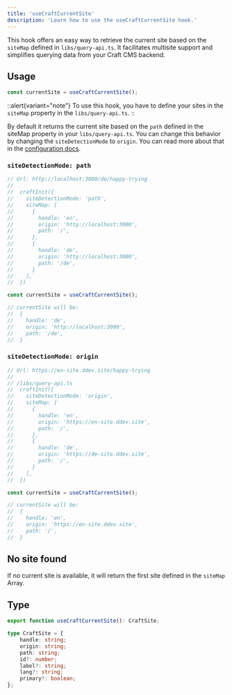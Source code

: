 ```yaml
---
title: 'useCraftCurrentSite'
description: 'Learn how to use the useCraftCurrentSite hook.'
---
```


This hook offers an easy way to retrieve the current site based on the `siteMap` defined in `libs/query-api.ts`. It facilitates multisite support and simplifies querying data from your Craft CMS backend.  

## Usage

```ts
const currentSite = useCraftCurrentSite();
```

::alert{variant="note"}
To use this hook, you have to define your sites in the `siteMap` property in the `libs/query-api.ts`.
::

By default it returns the current site based on the `path` defined in the siteMap property in your `libs/query-api.ts`. You can change this behavior by changing the 
`siteDetectionMode` to `origin`. You can read more about that in the [configuration docs](/libraries/query-api-react/get-started/configuration#sitedetectionmode).

### `siteDetectionMode: path`

```ts
// Url: http://localhost:3000/de/happy-trying
//
//  craftInit({
//    siteDetectionMode: 'path',
//    siteMap: [
//      {
//        handle: 'en',
//        origin: 'http://localhost:3000',
//        path: '/',
//      },
//      {
//        handle: 'de',
//        origin: 'http://localhost:3000',
//        path: '/de',
//      }
//    ],
//  })

const currentSite = useCraftCurrentSite();

// currentSite will be:
//  {
//    handle: 'de',
//    origin: 'http://localhost:3000',
//    path: '/de',
//  }
```

### `siteDetectionMode: origin`

```ts
// Url: https://en-site.ddev.site/happy-trying
//
// /libs/query-api.ts
//  craftInit({
//    siteDetectionMode: 'origin',
//    siteMap: [
//      {
//        handle: 'en',
//        origin: 'https://en-site.ddev.site',
//        path: '/',
//      },
//      {
//        handle: 'de',
//        origin: 'https://de-site.ddev.site',
//        path: '/',
//      }
//    ],
//  })

const currentSite = useCraftCurrentSite();

// currentSite will be:
//  {
//    handle: 'en',
//    origin: 'https://en-site.ddev.site',
//    path: '/',
//  }
```

## No site found
If no current site is available, it will return the first site defined in the `siteMap` Array. 

## Type

```ts
export function useCraftCurrentSite(): CraftSite;

type CraftSite = {
    handle: string;
    origin: string;
    path: string;
    id?: number;
    label?: string;
    lang?: string;
    primary?: boolean;
};
```
